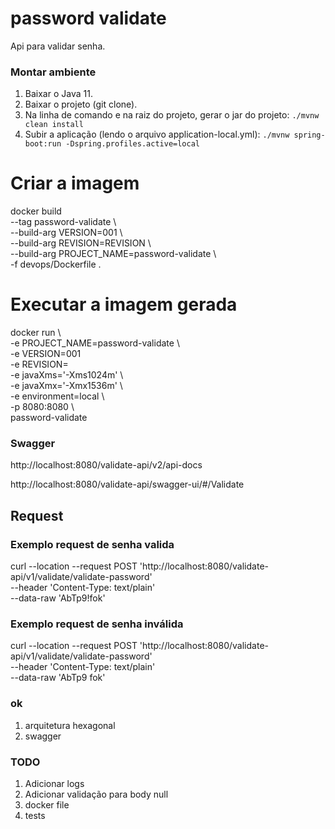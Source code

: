 # password validate

Api para validar senha.

### Montar ambiente

1. Baixar o Java 11.
2. Baixar o projeto (git clone).
3. Na linha de comando e na raiz do projeto, gerar o jar do projeto:
   `./mvnw clean install`
4. Subir a aplicação (lendo o arquivo application-local.yml):
   `./mvnw spring-boot:run -Dspring.profiles.active=local`

# Criar a imagem
docker build \
--tag password-validate \        
--build-arg VERSION=001 \         
--build-arg REVISION=REVISION \         
--build-arg PROJECT_NAME=password-validate \     
-f devops/Dockerfile .

# Executar a imagem gerada
docker run \     
-e PROJECT_NAME=password-validate \         
-e VERSION=001 \
-e REVISION= \
-e javaXms='-Xms1024m' \         
-e javaXmx='-Xmx1536m' \      
-e environment=local \         
-p 8080:8080 \     
password-validate

### Swagger
http://localhost:8080/validate-api/v2/api-docs

http://localhost:8080/validate-api/swagger-ui/#/Validate

## Request
### Exemplo request de senha valida
curl --location --request POST 'http://localhost:8080/validate-api/v1/validate/validate-password' \
--header 'Content-Type: text/plain' \
--data-raw 'AbTp9!fok'

### Exemplo request de senha inválida
curl --location --request POST 'http://localhost:8080/validate-api/v1/validate/validate-password' \
--header 'Content-Type: text/plain' \
--data-raw 'AbTp9 fok'

### ok
1. arquitetura hexagonal
2. swagger


### TODO
1. Adicionar logs
2. Adicionar validação para body null
3. docker file
4. tests